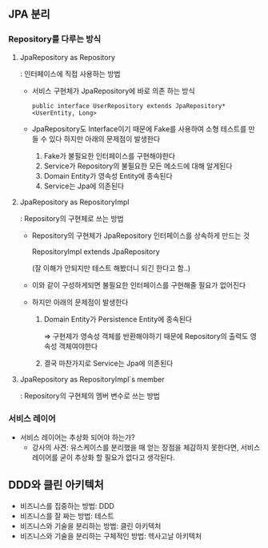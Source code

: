 ## JPA 분리

### Repository를 다루는 방식
1. JpaRepository as Repository
    
    : 인터페이스에 직접 사용하는 방법
    
    - 서비스 구현체가 JpaRepository에 바로 의존 하는 방식
        
        `public interface UserRepository extends JpaRepository*<UserEntity, Long>`
        
    - JpaRepository도 Interface이기 때문에 Fake를 사용하여 소형 테스트를 만들 수 있다 하지만 아래의 문제점이 발생한다
        1. Fake가 불필요한 인터페이스를 구현해야한다
        2. Service가 Repository의 불필요한 모든 메소드에 대해 알게된다
        3. Domain Entity가 영속성 Entity에 종속된다
        4. Service는 Jpa에 의존된다
2. JpaRepository as RepositoryImpl
    
    : Repository의 구현체로 쓰는 방법
    
    - Repository의 구현체가 JpaRepository 인터페이스를 상속하게 만드는 것
        
        RepositoryImpl extends JpaRepository
        
        (잘 이해가 안되지만 테스트 해봤더니 되긴 한다고 함..)
        
    - 이와 같이 구성하게되면 불필요한 인터페이스를 구현해줄 필요가 없어진다
    - 하지만 아래의 문제점이 발생한다
        1. Domain Entity가 Persistence Entity에 종속된다
            
            ⇒ 구현제가 영속성 객체를 반환해야하기 때문에 Repository의 출력도 영속성 객체여야한다
            
        2. 결국 마찬가지로 Service는 Jpa에 의존된다
3. JpaRepository as RepositoryImpl`s member
    
    : Repository의 구현체의 멤버 변수로 쓰는 방법
        

### 서비스 레이어

- 서비스 레이어는 추상화 되어야 하는가?
    - 강사의 사견: 유스케이스를 분리했을 때 얻는 장점을 체감하지 못한다면, 서비스 레이어를 굳이 추상화 할 필요가 없다고 생각된다.
    

## DDD와 클린 아키텍처

- 비즈니스를 집중하는 방법: DDD
- 비즈니스를 잘 짜는 방법: 테스트
- 비즈니스와 기술을 분리하는 방법: 클린 아키텍처
- 비즈니스와 기술을 분리하는 구체적인 방법: 헥사고날 아키텍처